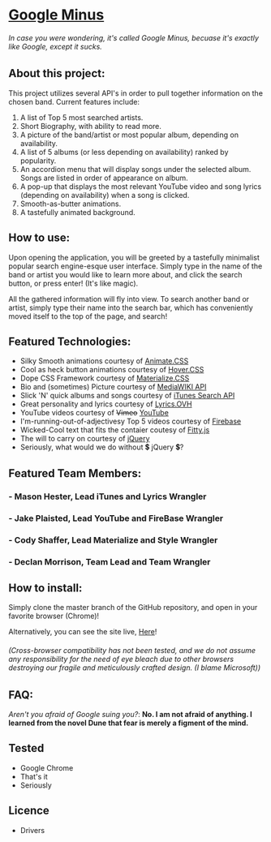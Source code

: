 # [Google Minus](https://declanmorrison.github.io/Band-Info-Aggregator/)
###### In case you were wondering, it's called Google Minus, becuase it's exactly like Google, except it sucks.

## About this project:

This project utilizes several API's in order to pull together information on the chosen band. Current features include:
1. A list of Top 5 most searched artists.
1. Short Biography, with ability to read more.
1. A picture of the band/artist or most popular album, depending on availability.
1. A list of 5 albums (or less depending on availability) ranked by popularity.
1. An accordion menu that will display songs under the selected album. Songs are listed in order of appearance on album.
1. A pop-up that displays the most relevant YouTube video and song lyrics (depending on availability) when a song is clicked.
1. Smooth-as-butter animations.
1. A tastefully animated background.

## How to use:
Upon opening the application, you will be greeted by a tastefully minimalist popular search engine-esque user interface. Simply type in the name of the band or artist you would like to learn more about, and click the search button, or press enter! (It's like magic).

All the gathered information will fly into view. To search another band or artist, simply type their name into the search bar, which has conveniently moved itself to the top of the page, and search!

## Featured Technologies:
* Silky Smooth animations courtesy of [Animate.CSS](https://daneden.github.io/animate.css/)
* Cool as heck button animations courtesy of [Hover.CSS](http://ianlunn.github.io/Hover/)
* Dope CSS Framework courtesy of [Materialize.CSS](https://materializecss.com/)
* Bio and (sometimes) Picture courtesy of [MediaWIKI API](https://www.mediawiki.org/wiki/API:Main_page)
* Slick 'N' quick albums and songs courtesy of [iTunes Search API](https://affiliate.itunes.apple.com/resources/documentation/itunes-store-web-service-search-api/)
* Great personality and lyrics courtesy of [Lyrics.OVH](https://lyricsovh.docs.apiary.io/#)
* YouTube videos courtesy of ~~Vimeo~~ [YouTube](https://developers.google.com/youtube/)
* I'm-running-out-of-adjectivesy Top 5 videos courtesy of [Firebase](https://firebase.google.com/)
* Wicked-Cool text that fits the contaier coutesy of [Fitty.js](https://github.com/rikschennink/fitty)
* The will to carry on courtesy of [jQuery](https://jquery.com/)
* Seriously, what would we do without :heavy_dollar_sign: jQuery :heavy_dollar_sign:?

## Featured Team Members:
### - __Mason Hester__, Lead iTunes and Lyrics Wrangler
### - __Jake Plaisted__, Lead YouTube and FireBase Wrangler
### - __Cody Shaffer__, Lead Materialize and Style Wrangler
### - __Declan Morrison__, Team Lead and Team Wrangler

## How to install:
Simply clone the master branch of the GitHub repository, and open in your favorite browser (Chrome)!

Alternatively, you can see the site live, [Here](https://declanmorrison.github.io/Band-Info-Aggregator/)!
###### (Cross-browser compatibility has not been tested, and we do not assume any responsibility for the need of eye bleach due to other browsers destroying our fragile and meticulously crafted design. (I blame Microsoft))

## FAQ:
_Aren't you afraid of Google suing you?_: __No. I am not afraid of anything. I learned from the novel Dune that fear is merely a figment of the mind.__

## Tested
* Google Chrome
* That's it
* Seriously

## Licence
* Drivers
